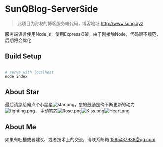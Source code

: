 # SunQBlog-ServerSide

> 此项目为孙权的博客服务端代码，博客地址 http://www.sunq.xyz

服务端语言使用Node.js，使用Express框架。由于刚接触Node，代码很不规范，后期将会优化

## Build Setup

``` bash

# serve with localhost
node index
```

## About Star
最后请您给俺点个小星星![star.png](https://res.wx.qq.com/mpres/htmledition/images/icon/emotion/21.gif)，您的鼓励是俺不断更新的动力![fighting.png](https://res.wx.qq.com/mpres/htmledition/images/icon/emotion/100.gif)，
手动笔芯![Rose.png](https://res.wx.qq.com/mpres/htmledition/images/icon/emotion/63.gif)![Kiss.png](https://res.wx.qq.com/mpres/htmledition/images/icon/emotion/65.gif)![Heart.png](https://res.wx.qq.com/mpres/htmledition/images/icon/emotion/66.gif)

## About Me
如果有吐槽或者建议、或者技术上的交流，请联系邮箱 1585437938@qq.com